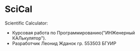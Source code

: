 # SciCal
 Scientific Calculator:
+ Курсовая работа по Программированию("ИНЖенерный КАЛькулятор"). 
+ Разработчик Леонид Жданок гр. 553503 БГУИР
